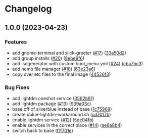 # Changelog

## 1.0.0 (2023-04-23)


### Features

* add gnome-terminal and slick-greeter ([#17](https://github.com/ublue-os/budgie/issues/17)) ([33a50d2](https://github.com/ublue-os/budgie/commit/33a50d218d7034523fafd7463494dae9a7f5d3a0))
* add group installs ([#20](https://github.com/ublue-os/budgie/issues/20)) ([8ebe9f6](https://github.com/ublue-os/budgie/commit/8ebe9f610be9e7d9b21df47d8c892fec33ba3a58))
* add isogenerator with custom boot_menu.yml ([#24](https://github.com/ublue-os/budgie/issues/24)) ([cba75c3](https://github.com/ublue-os/budgie/commit/cba75c3d0366a7cf08d10b50e4d9a78829c4e22d))
* add nemo file manager ([#18](https://github.com/ublue-os/budgie/issues/18)) ([63e23a6](https://github.com/ublue-os/budgie/commit/63e23a63bd5db8a9453d3879006ab5ade416388e))
* copy over etc files to the final image ([44526f3](https://github.com/ublue-os/budgie/commit/44526f314d5e692d3cc98dadaa968cce8a89fb6b))


### Bug Fixes

* add lightdm oneshot service ([3562b81](https://github.com/ublue-os/budgie/commit/3562b81bb9748988bc5f7d7a43602f3d7ebe0540))
* add lightdm package ([#13](https://github.com/ublue-os/budgie/issues/13)) ([939a03c](https://github.com/ublue-os/budgie/commit/939a03ce7132e5adee9d7316c4cd48a7a7e15e4f))
* base off of silverblue instead of base ([1c75969](https://github.com/ublue-os/budgie/commit/1c759692f8656bc36539ffccb8bbadaa24491ce4))
* create ublue-lightdm-workaround.sh ([cd7017b](https://github.com/ublue-os/budgie/commit/cd7017bbf0c3011ed8fc83d7ab2be976dbda1ee2))
* enable lightdm service ([#12](https://github.com/ublue-os/budgie/issues/12)) ([5de04fb](https://github.com/ublue-os/budgie/commit/5de04fbcaf562afdeb123673e44c85eac33e3fca))
* enable services in the correct place ([#14](https://github.com/ublue-os/budgie/issues/14)) ([ae6a8b4](https://github.com/ublue-os/budgie/commit/ae6a8b48de533537bee82c883e3b61d1dc9be3a3))
* switch back to base ([f1f701e](https://github.com/ublue-os/budgie/commit/f1f701ef17bc7b8d95e993525ecb8597d0b6185b))
